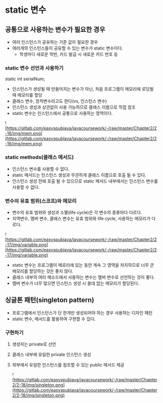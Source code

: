 # static 변수
## 공통으로 사용하는 변수가 필요한 경우

- 여러 인스턴스가 공유하는 기준 값이 필요한 경우
- 여러개의 인스턴스들이 공유할 수 있는 변수가 static 변수이다.
    - 학생마다 새로운 학번, 카드 발급 시 새로운 카드 번호 등

### static 변수 선언과 사용하기

static int serialNum;

- 인스턴스가 생성될 때 만들어지는 변수가 아닌, 처음 프로그램이 메모리에 로딩될 때 메모리를 할당
- 클래스 변수, 정적변수라고도 한다(vs, 인스턴스 변수)
- 인스턴스 생성과 상관없이 사용 가능하므로 클래스 이름으로 직접 참조
- static 변수는 인스턴스에서 공통으로 사용하는 영역이다.

![https://gitlab.com/easyspubjava/javacoursework/-/raw/master/Chapter2/2-16/img/mem.png](https://gitlab.com/easyspubjava/javacoursework/-/raw/master/Chapter2/2-16/img/mem.png)

### static methods(클래스 메서드)

- 인스턴스 변수를 사용할 수 없다.
- static 메서드는 인스턴스 생성과 무관하게 클래스 이름으로 호출 될 수 있다.
- 인스턴스 생성 전에 호출 될 수 있으므로 static 메서드 내부에서는 인스턴스 변수를 사용할 수 없다.

### 변수의 유효 범위(스코프)와 메모리

- 변수의 유효 범위와 생성과 소멸(life cycle)은 각 변수의 종류마다 다르다.
- 지역변수, 멤버 변수, 클래스 변수는 유효 범위와 life cycle, 사용하는 메모리가 다르다.

![https://gitlab.com/easyspubjava/javacoursework/-/raw/master/Chapter2/2-17/img/variable.png](https://gitlab.com/easyspubjava/javacoursework/-/raw/master/Chapter2/2-17/img/variable.png)

- static 변수는 프로그램이 메로리에 있는 동안 계속 그 영역을 차지하므로 너무 큰 메모리를 할당하는 것은 좋지 않다.
- 클래스 내부의 여러 메소드에서 사용하는 변수는 멤버 변수로 선언하는 것이 좋다.
- 멤버 변수가 너무 많으면 인스턴스 생성 시 쓸데 없는 메모리가 할당된다.

## 싱글톤 패턴(singleton pattern)

- 프로그램에서 인스턴스가 단 한개만 생성되어야 하는 경우 사용하는 디자인 패턴
- static 변수, 메서드를 활용하여 구현할 수 있다.

### 구현하기

1. 생성자는 private로 선언
2. 클래스 내부에 유일한 private 인스턴스 생성
3. 외부에서 유일한 인스턴스를 참조할 수 있는 public 메서드 제공
    
    ![https://gitlab.com/easyspubjava/javacoursework/-/raw/master/Chapter2/2-18/img/singleton.png](https://gitlab.com/easyspubjava/javacoursework/-/raw/master/Chapter2/2-18/img/singleton.png)